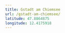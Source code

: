 ```yaml
---
title: Gstadt am Chiemsee
url: /gstadt-am-chiemsee/
latitude: 47.8864875
longitude: 12.4175918
---
```

